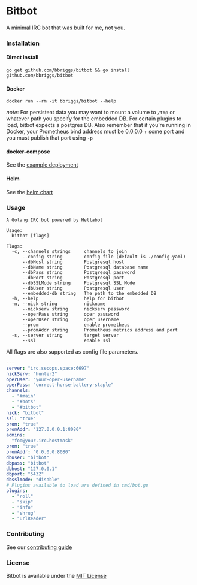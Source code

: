 # Bitbot

A minimal IRC bot that was built for me, not you.

### Installation

#### Direct install
`go get github.com/bbriggs/bitbot && go install github.com/bbriggs/bitbot`

#### Docker

`docker run --rm -it bbriggs/bitbot --help`

_note_: For persistent data you may want to mount a volume to `/tmp` or whatever path you specify for the embedded DB. For certain plugins to load, bitbot expects a postgres DB. 
Also remember that if you're running in Docker, your Prometheus bind address must be 0.0.0.0 + some port and you must publish that port using `-p`

#### docker-compose

See the [example deployment](docker-compose.yml)

#### Helm

See the [helm chart](https://artifacthub.io/packages/helm/bbriggs/bitbot)

### Usage
```
A Golang IRC bot powered by Hellabot

Usage:
  bitbot [flags]

Flags:
  -c, --channels strings     channels to join
      --config string        config file (default is ./config.yaml)
      --dbHost string        Postgresql host
      --dbName string        Postgresql database name
      --dbPass string        Postgresql password
      --dbPort string        Postgresql port
      --dbSSLMode string     Postgresql SSL Mode
      --dbUser string        Postgresql user
      --embedded-db string   The path to the embedded DB
  -h, --help                 help for bitbot
  -n, --nick string          nickname
      --nickserv string      nickserv password
      --operPass string      oper password
      --operUser string      oper username
      --prom                 enable prometheus
      --promAddr string      Prometheus metrics address and port
  -s, --server string        target server
      --ssl                  enable ssl
```

All flags are also supported as config file parameters.
```yaml
---
server: "irc.secops.space:6697"
nickServ: "hunter2"
operUser: "your-oper-username"
operPass: "correct-horse-battery-staple"
channels:
  - "#main"
  - "#bots"
  - "#bitbot"
nick: "bitbot"
ssl: "true"
prom: "true"
promAddr: "127.0.0.0.1:8080"
admins:
  "foo@your.irc.hostmask"
prom: "true"
promAddr: "0.0.0.0:8080"
dbuser: "bitbot"
dbpass: "bitbot"
dbhost: "127.0.0.1"
dbport: "5432"
dbsslmode: "disable"
# Plugins available to load are defined in cmd/bot.go
plugins:
  - "roll"
  - "skip"
  - "info"
  - "shrug"
  - "urlReader"
```

### Contributing

See our [contributing guide](CONTRIBUTING.md)

### License

Bitbot is available under the [MIT License](LICENSE)

